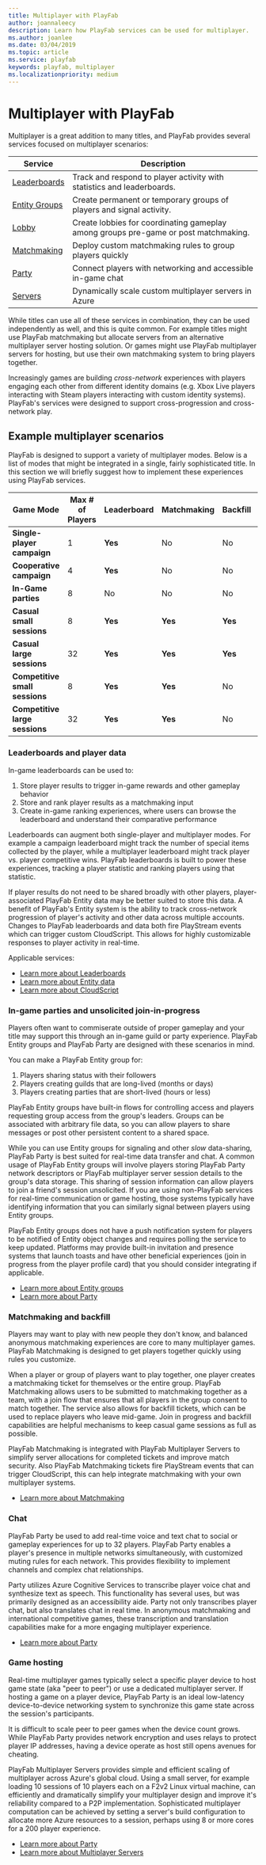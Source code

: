 ```yaml
---
title: Multiplayer with PlayFab
author: joannaleecy
description: Learn how PlayFab services can be used for multiplayer.
ms.author: joanlee
ms.date: 03/04/2019
ms.topic: article
ms.service: playfab
keywords: playfab, multiplayer
ms.localizationpriority: medium
---
```


# Multiplayer with PlayFab

Multiplayer is a great addition to many titles, and PlayFab provides several services focused on multiplayer scenarios:

|Service|Description|
|--|--|
|[Leaderboards](../social/tournaments-leaderboards/using-resettable-statistics-and-leaderboards.md)| Track and respond to player activity with statistics and leaderboards.|
|[Entity Groups](../data/playerdata/index.md)|Create permanent or temporary groups of players and signal activity. |
|[Lobby](./lobby/index.md)| Create lobbies for coordinating gameplay among groups pre-game or post matchmaking. |
|[Matchmaking](./matchmaking/index.md)| Deploy custom matchmaking rules to group players quickly|
|[Party](./networking/index.md)|Connect players with networking and accessible in-game chat|
|[Servers](./servers/index.md)|Dynamically scale custom multiplayer servers in Azure |

While titles can use all of these services in combination, they can be used independently as well, and this is quite common. For example titles might use PlayFab matchmaking but allocate servers from an alternative multiplayer server hosting solution. Or games might use PlayFab multiplayer servers for hosting, but use their own matchmaking system to bring players together.

Increasingly games are building *cross-network* experiences with players engaging each other from different identity domains (e.g. Xbox Live players interacting with Steam players interacting with custom identity systems). PlayFab's services were designed to support cross-progression and cross-network play.

## Example multiplayer scenarios
PlayFab is designed to support a variety of multiplayer modes. Below is a list of modes that might be integrated in a single, fairly sophisticated title. In this section we will briefly suggest how to implement these experiences using PlayFab services.

|Game Mode | Max # of Players | Leaderboard | Matchmaking | Backfill | Invite friends | Unsolicited join-in-progress | Chat | Server Model|
|--|--|--|--|--|--|--|--|--|
|**Single-player campaign** | 1 | **Yes** | No | No | No | No | No | No |
|**Cooperative campaign** | 4 | **Yes** | No | No | **Yes** | **Yes** | **Yes** | P2P |
|**In-Game parties**  | 8 |  No | No | No | **Yes** | **Yes** | **Yes** | P2P |
|**Casual small sessions**  | 8 | **Yes** | **Yes** | **Yes** | **Yes** | **Yes** | **Yes** | P2P |
|**Casual large sessions**  | 32 | **Yes** | **Yes** | **Yes** | **Yes** | **Yes** | **Yes** | Cloud Server |
|**Competitive small sessions** | 8 | **Yes** | **Yes** | No | **Yes** | No | **Yes** | Cloud Server |
|**Competitive large sessions** | 32 | **Yes** | **Yes** | No | **Yes** | No | **Yes** | Cloud Server |

### Leaderboards and player data
In-game leaderboards can be used to:
1. Store player results to trigger in-game rewards and other gameplay behavior  
2. Store and rank player results as a matchmaking input
3. Create in-game ranking experiences, where users can browse the leaderboard and understand their comparative performance

Leaderboards can augment both single-player and multiplayer modes. For example a campaign leaderboard might track the number of special items collected by the player, while a multiplayer leaderboard might track player vs. player competitive wins. PlayFab leaderboards is built to power these experiences, tracking a player statistic and ranking players using that statistic.

If player results do not need to be shared broadly with other players, player-associated PlayFab Entity data may be better suited to store this data. A benefit of PlayFab's Entity system is the ability to track cross-network progression of player's activity and other data across multiple accounts. Changes to PlayFab leaderboards and data both fire PlayStream events which can trigger custom CloudScript. This allows for highly customizable responses to player activity in real-time.

Applicable services:
- [Learn more about Leaderboards](../social/tournaments-leaderboards/index.md)
- [Learn more about Entity data](../data/playerdata/index.md)
- [Learn more about CloudScript](../automation/cloudscript/index.md)

### In-game parties and unsolicited join-in-progress
Players often want to commiserate outside of proper gameplay and your title may support this through an in-game guild or party experience. PlayFab Entity groups and PlayFab Party are designed with these scenarios in mind.

You can make a PlayFab Entity group for:
1. Players sharing status with their followers
2. Players creating guilds that are long-lived (months or days)
3. Players creating parties that are short-lived (hours or less)

PlayFab Entity groups have built-in flows for controlling access and players requesting group access from the group's leaders. Groups can be associated with arbitrary file data, so you can allow players to share messages or post other persistent content to a shared space.

While you can use Entity groups for signaling and other *slow* data-sharing, PlayFab Party is best suited for real-time data transfer and chat. A common usage of PlayFab Entity groups will involve players storing PlayFab Party network descriptors or PlayFab multiplayer server session details to the group's data storage. This sharing of session information can allow players to join a friend's session unsolicited. If you are using non-PlayFab services for real-time communication or game hosting, those systems typically have identifying information that you can similarly signal between players using Entity groups.

PlayFab Entity groups does not have a push notification system for players to be notified of Entity object changes and requires polling the service to keep updated. Platforms may provide built-in invitation and presence systems that launch toasts and have other beneficial experiences (join in progress from the player profile card) that you should consider integrating if applicable.

- [Learn more about Entity groups](../social/groups/quickstart.md)
- [Learn more about Party](./networking/index.md)

### Matchmaking and backfill
Players may want to play with new people they don't know, and balanced anonymous matchmaking experiences are core to many multiplayer games. PlayFab Matchmaking is designed to get players together quickly using rules you customize.

When a player or group of players want to play together, one player creates a matchmaking ticket for themselves or the entire group. PlayFab Matchmaking allows users to be submitted to matchmaking together as a team, with a join flow that ensures that all players in the group consent to match together. The service also allows for backfill tickets, which can be used to replace players who leave mid-game. Join in progress and backfill capabilities are helpful mechanisms to keep casual game sessions as full as possible.

PlayFab Matchmaking is integrated with PlayFab Multiplayer Servers to simplify server allocations for completed tickets and improve match security. Also PlayFab Matchmaking tickets fire PlayStream events that can trigger CloudScript, this can help integrate matchmaking with your own multiplayer systems.

- [Learn more about Matchmaking](./matchmaking/index.md)

### Chat
PlayFab Party be used to add real-time voice and text chat to social or gameplay experiences for up to 32 players. PlayFab Party enables a player's presence in multiple networks simultaneously, with customized muting rules for each network. This provides flexibility to implement channels and complex chat relationships.

Party utilizes Azure Cognitive Services to transcribe player voice chat and synthesize text as speech. This functionality has several uses, but was primarily designed as an accessibility aide. Party not only transcribes player chat, but also translates chat in real time. In anonymous matchmaking and international competitive games, these transcription and translation capabilities make for a more engaging multiplayer experience.

- [Learn more about Party](./networking/index.md)

### Game hosting
Real-time multiplayer games typically select a specific player device to host game state (aka "peer to peer") or use a dedicated multiplayer server. If hosting a game on a player device, PlayFab Party is an ideal low-latency device-to-device networking system to synchronize this game state across the session's participants.

It is difficult to scale peer to peer games when the device count grows. While PlayFab Party provides network encryption and uses relays to protect player IP addresses, having a device operate as host still opens avenues for cheating.

PlayFab Multiplayer Servers provides simple and efficient scaling of multiplayer across Azure's global cloud. Using a small server, for example loading 10 sessions of 10 players each on a F2v2 Linux virtual machine, can efficiently and dramatically simplify your multiplayer design and improve it's reliability compared to a P2P implementation. Sophisticated multiplayer computation can be achieved by setting a server's build configuration to allocate more Azure resources to a session, perhaps using 8 or more cores for a 200 player experience.

- [Learn more about Party](./networking/index.md)
- [Learn more about Multiplayer Servers](./servers/index.md)
